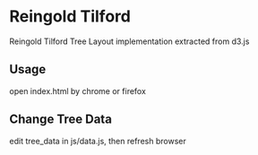 # Reingold Tilford
Reingold Tilford Tree Layout implementation extracted from d3.js

## Usage
open index.html by chrome or firefox


## Change Tree Data

edit tree_data in js/data.js, then refresh browser